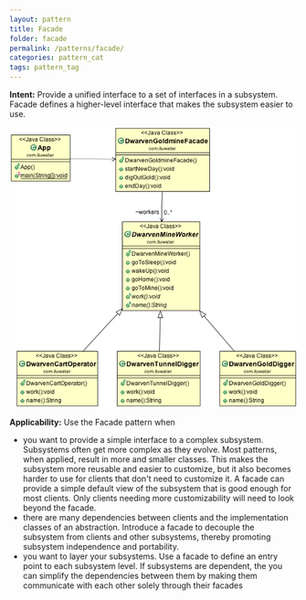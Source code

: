 ```yaml
---
layout: pattern
title: Facade
folder: facade
permalink: /patterns/facade/
categories: pattern_cat
tags: pattern_tag
---
```


**Intent:** Provide a unified interface to a set of interfaces in a subsystem.
Facade defines a higher-level interface that makes the subsystem easier to use.

![alt text](./etc/facade_1.png "Facade")

**Applicability:** Use the Facade pattern when

* you want to provide a simple interface to a complex subsystem. Subsystems often get more complex  as they evolve. Most patterns, when applied, result in more and smaller classes. This makes the subsystem more reusable and easier to customize, but it also becomes harder to use for clients that don't need to customize it. A facade can provide a simple default view of the subsystem that is good enough for most clients. Only clients needing more customizability will need to look beyond the facade.
* there are many dependencies between clients and the implementation classes of an abstraction. Introduce a facade to decouple the subsystem from clients and other subsystems, thereby promoting subsystem independence and portability.
* you want to layer your subsystems. Use a facade to define an entry point to each subsystem level. If subsystems are dependent, the you can simplify the dependencies between them by making them communicate with each other solely through their facades
